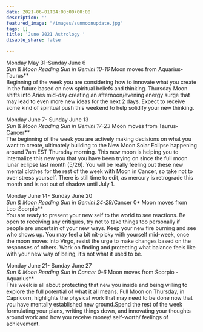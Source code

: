 ```yaml
---
date: 2021-06-01T04:00:00+00:00
description: ''
featured_image: "/images/sunmoonupdate.jpg"
tags: []
title: 'June 2021 Astrology '
disable_share: false

---
```

Monday May 31-Sunday June 6  
**Sun & Moon Reading Sun in Gemini 10*-16* Moon moves from Aquarius-Taurus**  
Beginning of the week you are considering how to innovate what you create in the future based on new spiritual beliefs and thinking. Thursday Moon shifts into Aries mid-day creating an afternoon/evening energy surge that may lead to even more new ideas for the next 2 days. Expect to receive some kind of spiritual push this weekend to help solidify your new thinking.

Monday June 7- Sunday June 13  
**Sun & Moon Reading Sun in Gemini 17*-23* Moon moves from Taurus-Cancer**  
The beginning of the week you are actively making decisions on what you want to create, ultimately building to the New Moon Solar Eclipse happening around 7am EST Thursday morning. This new moon is helping you to internalize this new you that you have been trying on since the full moon lunar eclipse last month (5/26). You will be really feeling out these new mental clothes for the rest of the week with Moon in Cancer, so take not to over stress yourself. There is still time to edit, as mercury is retrograde this month and is not out of shadow until July 1.

Monday June 14- Sunday June 20  
**Sun & Moon Reading Sun in Gemini 24*-29*/Cancer 0* Moon moves from Leo-Scorpio**  
You are ready to present your new self to the world to see reactions. Be open to receiving any critiques, try not to take things too personally if people are uncertain of your new ways. Keep your new fire burning and see who shows up. You may feel a bit nit-picky with yourself mid-week, once the moon moves into Virgo, resist the urge to make changes based on the responses of others. Work on finding and protecting what balance feels like with your new way of being, it’s not what it used to be.

Monday June 21- Sunday June 27  
**Sun & Moon Reading Sun in Cancer 0*-6* Moon moves from Scorpio -Aquarius**  
This week is all about protecting that new you inside and being willing to explore the full potential of what it all means. Full Moon on Thursday, in Capricorn, highlights the physical work that may need to be done now that you have mentally established new ground.Spend the rest of the week formulating your plans, writing things down, and innovating your thoughts around work and how you receive money/ self-worth/ feelings of achievement.